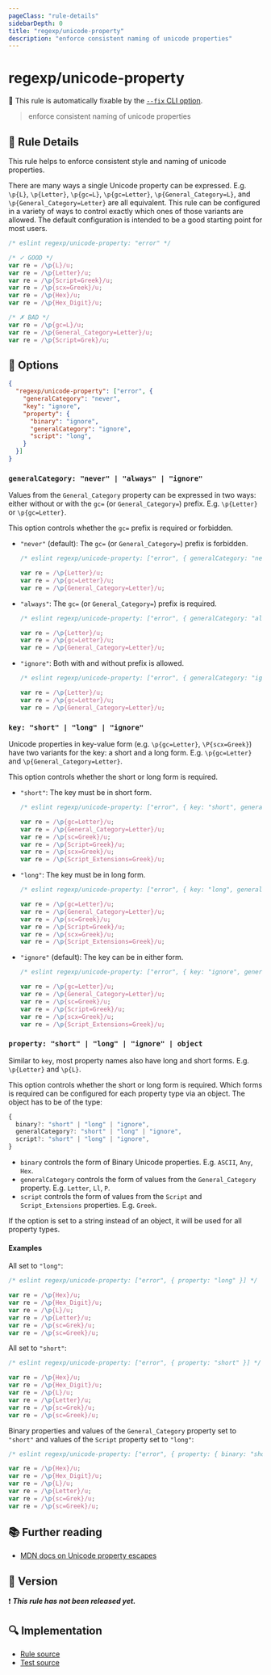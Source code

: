 ```yaml
---
pageClass: "rule-details"
sidebarDepth: 0
title: "regexp/unicode-property"
description: "enforce consistent naming of unicode properties"
---
```

# regexp/unicode-property

🔧 This rule is automatically fixable by the [`--fix` CLI option](https://eslint.org/docs/latest/user-guide/command-line-interface#--fix).

<!-- end auto-generated rule header -->

> enforce consistent naming of unicode properties

## :book: Rule Details

This rule helps to enforce consistent style and naming of unicode properties.

There are many ways a single Unicode property can be expressed. E.g. `\p{L}`, `\p{Letter}`, `\p{gc=L}`, `\p{gc=Letter}`, `\p{General_Category=L}`, and `\p{General_Category=Letter}` are all equivalent. This rule can be configured in a variety of ways to control exactly which ones of those variants are allowed. The default configuration is intended to be a good starting point for most users.

<eslint-code-block fix>

```js
/* eslint regexp/unicode-property: "error" */

/* ✓ GOOD */
var re = /\p{L}/u;
var re = /\p{Letter}/u;
var re = /\p{Script=Greek}/u;
var re = /\p{scx=Greek}/u;
var re = /\p{Hex}/u;
var re = /\p{Hex_Digit}/u;

/* ✗ BAD */
var re = /\p{gc=L}/u;
var re = /\p{General_Category=Letter}/u;
var re = /\p{Script=Grek}/u;
```

</eslint-code-block>

## :wrench: Options

```json
{
  "regexp/unicode-property": ["error", {
    "generalCategory": "never",
    "key": "ignore",
    "property": {
      "binary": "ignore",
      "generalCategory": "ignore",
      "script": "long",
    }
  }]
}
```

### `generalCategory: "never" | "always" | "ignore"`

Values from the `General_Category` property can be expressed in two ways: either without or with the `gc=` (or `General_Category=`) prefix. E.g. `\p{Letter}` or `\p{gc=Letter}`.

This option controls whether the `gc=` prefix is required or forbidden.

- `"never"` (default): The `gc=` (or `General_Category=`) prefix is forbidden.
  <eslint-code-block fix>

  ```js
  /* eslint regexp/unicode-property: ["error", { generalCategory: "never" }] */

  var re = /\p{Letter}/u;
  var re = /\p{gc=Letter}/u;
  var re = /\p{General_Category=Letter}/u;
  ```

  </eslint-code-block>

- `"always"`: The `gc=` (or `General_Category=`) prefix is required.
  <eslint-code-block fix>

  ```js
  /* eslint regexp/unicode-property: ["error", { generalCategory: "always" }] */

  var re = /\p{Letter}/u;
  var re = /\p{gc=Letter}/u;
  var re = /\p{General_Category=Letter}/u;
  ```

  </eslint-code-block>

- `"ignore"`: Both with and without prefix is allowed.
  <eslint-code-block fix>

  ```js
  /* eslint regexp/unicode-property: ["error", { generalCategory: "ignore" }] */

  var re = /\p{Letter}/u;
  var re = /\p{gc=Letter}/u;
  var re = /\p{General_Category=Letter}/u;
  ```

  </eslint-code-block>

### `key: "short" | "long" | "ignore"`

Unicode properties in key-value form (e.g. `\p{gc=Letter}`, `\P{scx=Greek}`) have two variants for the key: a short and a long form. E.g. `\p{gc=Letter}` and `\p{General_Category=Letter}`.

This option controls whether the short or long form is required.

- `"short"`: The key must be in short form.
  <eslint-code-block fix>

  ```js
  /* eslint regexp/unicode-property: ["error", { key: "short", generalCategory: "ignore" }] */

  var re = /\p{gc=Letter}/u;
  var re = /\p{General_Category=Letter}/u;
  var re = /\p{sc=Greek}/u;
  var re = /\p{Script=Greek}/u;
  var re = /\p{scx=Greek}/u;
  var re = /\p{Script_Extensions=Greek}/u;
  ```

  </eslint-code-block>

- `"long"`: The key must be in long form.
  <eslint-code-block fix>

  ```js
  /* eslint regexp/unicode-property: ["error", { key: "long", generalCategory: "ignore" }] */

  var re = /\p{gc=Letter}/u;
  var re = /\p{General_Category=Letter}/u;
  var re = /\p{sc=Greek}/u;
  var re = /\p{Script=Greek}/u;
  var re = /\p{scx=Greek}/u;
  var re = /\p{Script_Extensions=Greek}/u;
  ```

  </eslint-code-block>

- `"ignore"` (default): The key can be in either form.
  <eslint-code-block fix>

  ```js
  /* eslint regexp/unicode-property: ["error", { key: "ignore", generalCategory: "ignore" }] */

  var re = /\p{gc=Letter}/u;
  var re = /\p{General_Category=Letter}/u;
  var re = /\p{sc=Greek}/u;
  var re = /\p{Script=Greek}/u;
  var re = /\p{scx=Greek}/u;
  var re = /\p{Script_Extensions=Greek}/u;
  ```

  </eslint-code-block>

### `property: "short" | "long" | "ignore" | object`

Similar to `key`, most property names also have long and short forms. E.g. `\p{Letter}` and `\p{L}`.

This option controls whether the short or long form is required. Which forms is required can be configured for each property type via an object. The object has to be of the type:

```ts
{
  binary?: "short" | "long" | "ignore",
  generalCategory?: "short" | "long" | "ignore",
  script?: "short" | "long" | "ignore",
}
```

- `binary` controls the form of Binary Unicode properties. E.g. `ASCII`, `Any`, `Hex`.
- `generalCategory` controls the form of values from the `General_Category` property. E.g. `Letter`, `Ll`, `P`.
- `script` controls the form of values from the `Script` and `Script_Extensions` properties. E.g. `Greek`.

If the option is set to a string instead of an object, it will be used for all property types.

#### Examples

All set to `"long"`:

<eslint-code-block fix>

```js
/* eslint regexp/unicode-property: ["error", { property: "long" }] */

var re = /\p{Hex}/u;
var re = /\p{Hex_Digit}/u;
var re = /\p{L}/u;
var re = /\p{Letter}/u;
var re = /\p{sc=Grek}/u;
var re = /\p{sc=Greek}/u;
```

</eslint-code-block>

All set to `"short"`:

<eslint-code-block fix>

```js
/* eslint regexp/unicode-property: ["error", { property: "short" }] */

var re = /\p{Hex}/u;
var re = /\p{Hex_Digit}/u;
var re = /\p{L}/u;
var re = /\p{Letter}/u;
var re = /\p{sc=Grek}/u;
var re = /\p{sc=Greek}/u;
```

</eslint-code-block>

Binary properties and values of the `General_Category` property set to `"short"` and values of the `Script` property set to `"long"`:

<eslint-code-block fix>

```js
/* eslint regexp/unicode-property: ["error", { property: { binary: "short", generalCategory: "short", script: "long" } }] */

var re = /\p{Hex}/u;
var re = /\p{Hex_Digit}/u;
var re = /\p{L}/u;
var re = /\p{Letter}/u;
var re = /\p{sc=Grek}/u;
var re = /\p{sc=Greek}/u;
```

</eslint-code-block>

## :books: Further reading

- [MDN docs on Unicode property escapes](https://developer.mozilla.org/en-US/docs/Web/JavaScript/Reference/Regular_expressions/Unicode_character_class_escape)

## :rocket: Version

:exclamation: <badge text="This rule has not been released yet." vertical="middle" type="error"> ***This rule has not been released yet.*** </badge>

## :mag: Implementation

- [Rule source](https://github.com/ota-meshi/eslint-plugin-regexp/blob/master/lib/rules/unicode-property.ts)
- [Test source](https://github.com/ota-meshi/eslint-plugin-regexp/blob/master/tests/lib/rules/unicode-property.ts)
